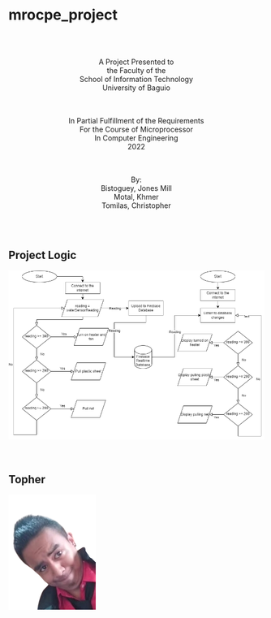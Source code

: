 # mrocpe_project
<br /><br />
<p align="center">
A Project Presented to <br />
the Faculty of the<br />
School of Information Technology<br />
University of Baguio<br /><br /><br />
</p>


<p align="center">
In Partial Fulfillment of the Requirements <br />
For the Course of Microprocessor <br />
In Computer Engineering<br />
2022<br /><br /><br />
</p>
<p align="center">
By:<br />
Bistoguey, Jones Mill<br />
Motal, Khmer<br />
Tomilas, Christopher<br />
</p>
<br /><br />

## Project Logic

<img src="/assets/images/flowchart.png" alt="Flowchart" title="Flowchart">
<br /><br /><br />

## Topher
<img src="/assets/images/topher.png" alt="Alt text" title="Topher">
